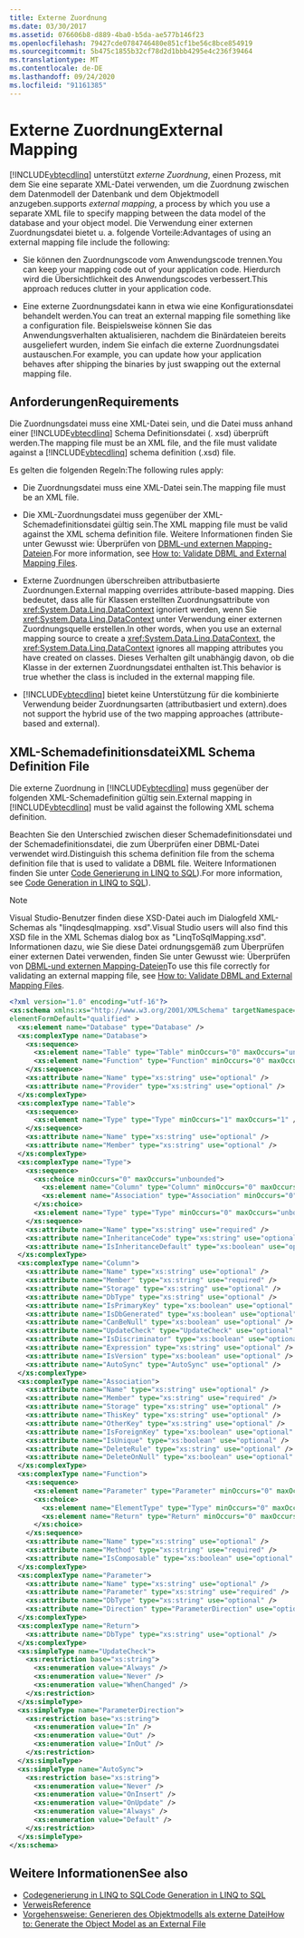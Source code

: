 ```yaml
---
title: Externe Zuordnung
ms.date: 03/30/2017
ms.assetid: 076606b8-d889-4ba0-b5da-ae577b146f23
ms.openlocfilehash: 79427cde0784746480e851cf1be56c8bce854919
ms.sourcegitcommit: 5b475c1855b32cf78d2d1bbb4295e4c236f39464
ms.translationtype: MT
ms.contentlocale: de-DE
ms.lasthandoff: 09/24/2020
ms.locfileid: "91161385"
---
```

# <a name="external-mapping"></a><span data-ttu-id="ed06e-102">Externe Zuordnung</span><span class="sxs-lookup"><span data-stu-id="ed06e-102">External Mapping</span></span>

[!INCLUDE[vbtecdlinq](../../../../../../includes/vbtecdlinq-md.md)] <span data-ttu-id="ed06e-103">unterstützt *externe Zuordnung*, einen Prozess, mit dem Sie eine separate XML-Datei verwenden, um die Zuordnung zwischen dem Datenmodell der Datenbank und dem Objektmodell anzugeben.</span><span class="sxs-lookup"><span data-stu-id="ed06e-103">supports *external mapping*, a process by which you use a separate XML file to specify mapping between the data model of the database and your object model.</span></span> <span data-ttu-id="ed06e-104">Die Verwendung einer externen Zuordnungsdatei bietet u. a. folgende Vorteile:</span><span class="sxs-lookup"><span data-stu-id="ed06e-104">Advantages of using an external mapping file include the following:</span></span>  
  
- <span data-ttu-id="ed06e-105">Sie können den Zuordnungscode vom Anwendungscode trennen.</span><span class="sxs-lookup"><span data-stu-id="ed06e-105">You can keep your mapping code out of your application code.</span></span> <span data-ttu-id="ed06e-106">Hierdurch wird die Übersichtlichkeit des Anwendungscodes verbessert.</span><span class="sxs-lookup"><span data-stu-id="ed06e-106">This approach reduces clutter in your application code.</span></span>  
  
- <span data-ttu-id="ed06e-107">Eine externe Zuordnungsdatei kann in etwa wie eine Konfigurationsdatei behandelt werden.</span><span class="sxs-lookup"><span data-stu-id="ed06e-107">You can treat an external mapping file something like a configuration file.</span></span> <span data-ttu-id="ed06e-108">Beispielsweise können Sie das Anwendungsverhalten aktualisieren, nachdem die Binärdateien bereits ausgeliefert wurden, indem Sie einfach die externe Zuordnungsdatei austauschen.</span><span class="sxs-lookup"><span data-stu-id="ed06e-108">For example, you can update how your application behaves after shipping the binaries by just swapping out the external mapping file.</span></span>  
  
## <a name="requirements"></a><span data-ttu-id="ed06e-109">Anforderungen</span><span class="sxs-lookup"><span data-stu-id="ed06e-109">Requirements</span></span>  

 <span data-ttu-id="ed06e-110">Die Zuordnungsdatei muss eine XML-Datei sein, und die Datei muss anhand einer [!INCLUDE[vbtecdlinq](../../../../../../includes/vbtecdlinq-md.md)] Schema Definitionsdatei (. xsd) überprüft werden.</span><span class="sxs-lookup"><span data-stu-id="ed06e-110">The mapping file must be an XML file, and the file must validate against a [!INCLUDE[vbtecdlinq](../../../../../../includes/vbtecdlinq-md.md)] schema definition (.xsd) file.</span></span>  
  
 <span data-ttu-id="ed06e-111">Es gelten die folgenden Regeln:</span><span class="sxs-lookup"><span data-stu-id="ed06e-111">The following rules apply:</span></span>  
  
- <span data-ttu-id="ed06e-112">Die Zuordnungsdatei muss eine XML-Datei sein.</span><span class="sxs-lookup"><span data-stu-id="ed06e-112">The mapping file must be an XML file.</span></span>  
  
- <span data-ttu-id="ed06e-113">Die XML-Zuordnungsdatei muss gegenüber der XML-Schemadefinitionsdatei gültig sein.</span><span class="sxs-lookup"><span data-stu-id="ed06e-113">The XML mapping file must be valid against the XML schema definition file.</span></span> <span data-ttu-id="ed06e-114">Weitere Informationen finden Sie unter Gewusst wie: Überprüfen von [DBML-und externen Mapping-Dateien](how-to-validate-dbml-and-external-mapping-files.md).</span><span class="sxs-lookup"><span data-stu-id="ed06e-114">For more information, see [How to: Validate DBML and External Mapping Files](how-to-validate-dbml-and-external-mapping-files.md).</span></span>  
  
- <span data-ttu-id="ed06e-115">Externe Zuordnungen überschreiben attributbasierte Zuordnungen.</span><span class="sxs-lookup"><span data-stu-id="ed06e-115">External mapping overrides attribute-based mapping.</span></span> <span data-ttu-id="ed06e-116">Dies bedeutet, dass alle für Klassen erstellten Zuordnungsattribute von <xref:System.Data.Linq.DataContext> ignoriert werden, wenn Sie <xref:System.Data.Linq.DataContext> unter Verwendung einer externen Zuordnungsquelle erstellen.</span><span class="sxs-lookup"><span data-stu-id="ed06e-116">In other words, when you use an external mapping source to create a <xref:System.Data.Linq.DataContext>, the <xref:System.Data.Linq.DataContext> ignores all mapping attributes you have created on classes.</span></span> <span data-ttu-id="ed06e-117">Dieses Verhalten gilt unabhängig davon, ob die Klasse in der externen Zuordnungsdatei enthalten ist.</span><span class="sxs-lookup"><span data-stu-id="ed06e-117">This behavior is true whether the class is included in the external mapping file.</span></span>  
  
- [!INCLUDE[vbtecdlinq](../../../../../../includes/vbtecdlinq-md.md)] <span data-ttu-id="ed06e-118">bietet keine Unterstützung für die kombinierte Verwendung beider Zuordnungsarten (attributbasiert und extern).</span><span class="sxs-lookup"><span data-stu-id="ed06e-118">does not support the hybrid use of the two mapping approaches (attribute-based and external).</span></span>  
  
## <a name="xml-schema-definition-file"></a><span data-ttu-id="ed06e-119">XML-Schemadefinitionsdatei</span><span class="sxs-lookup"><span data-stu-id="ed06e-119">XML Schema Definition File</span></span>  

 <span data-ttu-id="ed06e-120">Die externe Zuordnung in [!INCLUDE[vbtecdlinq](../../../../../../includes/vbtecdlinq-md.md)] muss gegenüber der folgenden XML-Schemadefinition gültig sein.</span><span class="sxs-lookup"><span data-stu-id="ed06e-120">External mapping in [!INCLUDE[vbtecdlinq](../../../../../../includes/vbtecdlinq-md.md)] must be valid against the following XML schema definition.</span></span>  
  
 <span data-ttu-id="ed06e-121">Beachten Sie den Unterschied zwischen dieser Schemadefinitionsdatei und der Schemadefinitionsdatei, die zum Überprüfen einer DBML-Datei verwendet wird.</span><span class="sxs-lookup"><span data-stu-id="ed06e-121">Distinguish this schema definition file from the schema definition file that is used to validate a DBML file.</span></span> <span data-ttu-id="ed06e-122">Weitere Informationen finden Sie unter [Code Generierung in LINQ to SQL](code-generation-in-linq-to-sql.md)).</span><span class="sxs-lookup"><span data-stu-id="ed06e-122">For more information, see [Code Generation in LINQ to SQL](code-generation-in-linq-to-sql.md)).</span></span>  
  
> [!NOTE]
> <span data-ttu-id="ed06e-123">Visual Studio-Benutzer finden diese XSD-Datei auch im Dialogfeld XML-Schemas als "linqdesqlmapping. xsd".</span><span class="sxs-lookup"><span data-stu-id="ed06e-123">Visual Studio users will also find this XSD file in the XML Schemas dialog box as "LinqToSqlMapping.xsd".</span></span> <span data-ttu-id="ed06e-124">Informationen dazu, wie Sie diese Datei ordnungsgemäß zum Überprüfen einer externen Datei verwenden, finden Sie unter Gewusst wie: Überprüfen von [DBML-und externen Mapping-Dateien](how-to-validate-dbml-and-external-mapping-files.md)</span><span class="sxs-lookup"><span data-stu-id="ed06e-124">To use this file correctly for validating an external mapping file, see [How to: Validate DBML and External Mapping Files](how-to-validate-dbml-and-external-mapping-files.md).</span></span>  
  
```xml  
<?xml version="1.0" encoding="utf-16"?>  
<xs:schema xmlns:xs="http://www.w3.org/2001/XMLSchema" targetNamespace="http://schemas.microsoft.com/linqtosql/mapping/2007" xmlns="http://schemas.microsoft.com/linqtosql/mapping/2007"  
elementFormDefault="qualified" >  
  <xs:element name="Database" type="Database" />  
  <xs:complexType name="Database">  
    <xs:sequence>  
      <xs:element name="Table" type="Table" minOccurs="0" maxOccurs="unbounded" />  
      <xs:element name="Function" type="Function" minOccurs="0" maxOccurs="unbounded" />  
    </xs:sequence>  
    <xs:attribute name="Name" type="xs:string" use="optional" />  
    <xs:attribute name="Provider" type="xs:string" use="optional" />  
  </xs:complexType>  
  <xs:complexType name="Table">  
    <xs:sequence>  
      <xs:element name="Type" type="Type" minOccurs="1" maxOccurs="1" />  
    </xs:sequence>  
    <xs:attribute name="Name" type="xs:string" use="optional" />  
    <xs:attribute name="Member" type="xs:string" use="optional" />  
  </xs:complexType>  
  <xs:complexType name="Type">  
    <xs:sequence>  
      <xs:choice minOccurs="0" maxOccurs="unbounded">  
        <xs:element name="Column" type="Column" minOccurs="0" maxOccurs="unbounded" />  
        <xs:element name="Association" type="Association" minOccurs="0" maxOccurs="unbounded" />  
      </xs:choice>  
      <xs:element name="Type" type="Type" minOccurs="0" maxOccurs="unbounded" />  
    </xs:sequence>  
    <xs:attribute name="Name" type="xs:string" use="required" />  
    <xs:attribute name="InheritanceCode" type="xs:string" use="optional" />  
    <xs:attribute name="IsInheritanceDefault" type="xs:boolean" use="optional" />  
  </xs:complexType>  
  <xs:complexType name="Column">  
    <xs:attribute name="Name" type="xs:string" use="optional" />  
    <xs:attribute name="Member" type="xs:string" use="required" />  
    <xs:attribute name="Storage" type="xs:string" use="optional" />  
    <xs:attribute name="DbType" type="xs:string" use="optional" />  
    <xs:attribute name="IsPrimaryKey" type="xs:boolean" use="optional" />  
    <xs:attribute name="IsDbGenerated" type="xs:boolean" use="optional" />  
    <xs:attribute name="CanBeNull" type="xs:boolean" use="optional" />  
    <xs:attribute name="UpdateCheck" type="UpdateCheck" use="optional" />  
    <xs:attribute name="IsDiscriminator" type="xs:boolean" use="optional" />  
    <xs:attribute name="Expression" type="xs:string" use="optional" />  
    <xs:attribute name="IsVersion" type="xs:boolean" use="optional" />  
    <xs:attribute name="AutoSync" type="AutoSync" use="optional" />  
  </xs:complexType>  
  <xs:complexType name="Association">  
    <xs:attribute name="Name" type="xs:string" use="optional" />  
    <xs:attribute name="Member" type="xs:string" use="required" />  
    <xs:attribute name="Storage" type="xs:string" use="optional" />  
    <xs:attribute name="ThisKey" type="xs:string" use="optional" />  
    <xs:attribute name="OtherKey" type="xs:string" use="optional" />  
    <xs:attribute name="IsForeignKey" type="xs:boolean" use="optional" />  
    <xs:attribute name="IsUnique" type="xs:boolean" use="optional" />  
    <xs:attribute name="DeleteRule" type="xs:string" use="optional" />  
    <xs:attribute name="DeleteOnNull" type="xs:boolean" use="optional" />  
  </xs:complexType>  
  <xs:complexType name="Function">  
    <xs:sequence>  
      <xs:element name="Parameter" type="Parameter" minOccurs="0" maxOccurs="unbounded" />  
      <xs:choice>  
        <xs:element name="ElementType" type="Type" minOccurs="0" maxOccurs="unbounded" />  
        <xs:element name="Return" type="Return" minOccurs="0" maxOccurs="1" />  
      </xs:choice>  
    </xs:sequence>  
    <xs:attribute name="Name" type="xs:string" use="optional" />  
    <xs:attribute name="Method" type="xs:string" use="required" />  
    <xs:attribute name="IsComposable" type="xs:boolean" use="optional" />  
  </xs:complexType>  
  <xs:complexType name="Parameter">  
    <xs:attribute name="Name" type="xs:string" use="optional" />  
    <xs:attribute name="Parameter" type="xs:string" use="required" />  
    <xs:attribute name="DbType" type="xs:string" use="optional" />  
    <xs:attribute name="Direction" type="ParameterDirection" use="optional" />  
  </xs:complexType>  
  <xs:complexType name="Return">  
    <xs:attribute name="DbType" type="xs:string" use="optional" />  
  </xs:complexType>  
  <xs:simpleType name="UpdateCheck">  
    <xs:restriction base="xs:string">  
      <xs:enumeration value="Always" />  
      <xs:enumeration value="Never" />  
      <xs:enumeration value="WhenChanged" />  
    </xs:restriction>  
  </xs:simpleType>  
  <xs:simpleType name="ParameterDirection">  
    <xs:restriction base="xs:string">  
      <xs:enumeration value="In" />  
      <xs:enumeration value="Out" />  
      <xs:enumeration value="InOut" />  
    </xs:restriction>  
  </xs:simpleType>  
  <xs:simpleType name="AutoSync">  
    <xs:restriction base="xs:string">  
      <xs:enumeration value="Never" />  
      <xs:enumeration value="OnInsert" />  
      <xs:enumeration value="OnUpdate" />  
      <xs:enumeration value="Always" />  
      <xs:enumeration value="Default" />  
    </xs:restriction>  
  </xs:simpleType>  
</xs:schema>  
```  
  
## <a name="see-also"></a><span data-ttu-id="ed06e-125">Weitere Informationen</span><span class="sxs-lookup"><span data-stu-id="ed06e-125">See also</span></span>

- [<span data-ttu-id="ed06e-126">Codegenerierung in LINQ to SQL</span><span class="sxs-lookup"><span data-stu-id="ed06e-126">Code Generation in LINQ to SQL</span></span>](code-generation-in-linq-to-sql.md)
- [<span data-ttu-id="ed06e-127">Verweis</span><span class="sxs-lookup"><span data-stu-id="ed06e-127">Reference</span></span>](reference.md)
- [<span data-ttu-id="ed06e-128">Vorgehensweise: Generieren des Objektmodells als externe Datei</span><span class="sxs-lookup"><span data-stu-id="ed06e-128">How to: Generate the Object Model as an External File</span></span>](how-to-generate-the-object-model-as-an-external-file.md)
